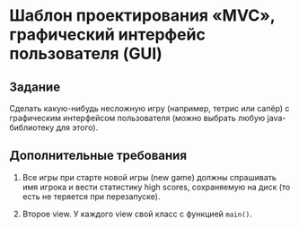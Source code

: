 # Шаблон проектирования «MVC», графический интерфейс пользователя (GUI)

## Задание

Сделать какую-нибудь несложную игру (например, тетрис или сапёр) с графическим интерфейсом пользователя (можно выбрать любую java-библиотеку для этого).

## Дополнительные требования

1. Все игры при старте новой игры (new game) должны спрашивать имя игрока и вести статистику high scores, сохраняемую на диск (то есть не теряется при перезапуске).
   
3. Второе view. У каждого view свой класс с функцией `main()`.
